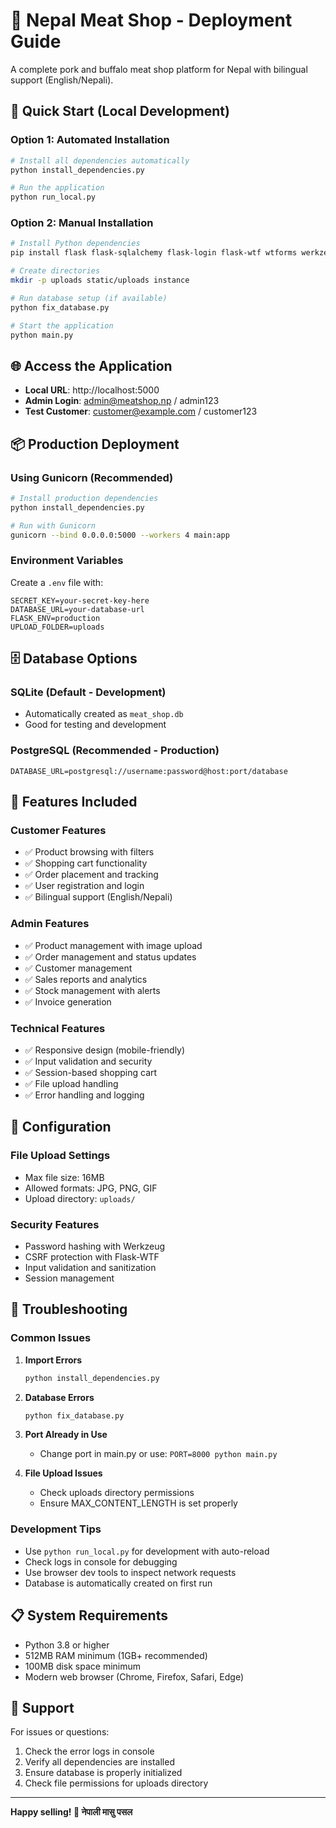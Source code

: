 
# 🍖 Nepal Meat Shop - Deployment Guide

A complete pork and buffalo meat shop platform for Nepal with bilingual support (English/Nepali).

## 🚀 Quick Start (Local Development)

### Option 1: Automated Installation
```bash
# Install all dependencies automatically
python install_dependencies.py

# Run the application
python run_local.py
```

### Option 2: Manual Installation
```bash
# Install Python dependencies
pip install flask flask-sqlalchemy flask-login flask-wtf wtforms werkzeug gunicorn pillow python-dotenv

# Create directories
mkdir -p uploads static/uploads instance

# Run database setup (if available)
python fix_database.py

# Start the application
python main.py
```

## 🌐 Access the Application

- **Local URL**: http://localhost:5000
- **Admin Login**: admin@meatshop.np / admin123
- **Test Customer**: customer@example.com / customer123

## 📦 Production Deployment

### Using Gunicorn (Recommended)
```bash
# Install production dependencies
python install_dependencies.py

# Run with Gunicorn
gunicorn --bind 0.0.0.0:5000 --workers 4 main:app
```

### Environment Variables
Create a `.env` file with:
```
SECRET_KEY=your-secret-key-here
DATABASE_URL=your-database-url
FLASK_ENV=production
UPLOAD_FOLDER=uploads
```

## 🗄️ Database Options

### SQLite (Default - Development)
- Automatically created as `meat_shop.db`
- Good for testing and development

### PostgreSQL (Recommended - Production)
```
DATABASE_URL=postgresql://username:password@host:port/database
```

## 📱 Features Included

### Customer Features
- ✅ Product browsing with filters
- ✅ Shopping cart functionality
- ✅ Order placement and tracking
- ✅ User registration and login
- ✅ Bilingual support (English/Nepali)

### Admin Features
- ✅ Product management with image upload
- ✅ Order management and status updates
- ✅ Customer management
- ✅ Sales reports and analytics
- ✅ Stock management with alerts
- ✅ Invoice generation

### Technical Features
- ✅ Responsive design (mobile-friendly)
- ✅ Input validation and security
- ✅ Session-based shopping cart
- ✅ File upload handling
- ✅ Error handling and logging

## 🔧 Configuration

### File Upload Settings
- Max file size: 16MB
- Allowed formats: JPG, PNG, GIF
- Upload directory: `uploads/`

### Security Features
- Password hashing with Werkzeug
- CSRF protection with Flask-WTF
- Input validation and sanitization
- Session management

## 🐛 Troubleshooting

### Common Issues

1. **Import Errors**
   ```bash
   python install_dependencies.py
   ```

2. **Database Errors**
   ```bash
   python fix_database.py
   ```

3. **Port Already in Use**
   - Change port in main.py or use: `PORT=8000 python main.py`

4. **File Upload Issues**
   - Check uploads directory permissions
   - Ensure MAX_CONTENT_LENGTH is set properly

### Development Tips

- Use `python run_local.py` for development with auto-reload
- Check logs in console for debugging
- Use browser dev tools to inspect network requests
- Database is automatically created on first run

## 📋 System Requirements

- Python 3.8 or higher
- 512MB RAM minimum (1GB+ recommended)
- 100MB disk space minimum
- Modern web browser (Chrome, Firefox, Safari, Edge)

## 🤝 Support

For issues or questions:
1. Check the error logs in console
2. Verify all dependencies are installed
3. Ensure database is properly initialized
4. Check file permissions for uploads directory

---

**Happy selling! 🍖 नेपाली मासु पसल**
